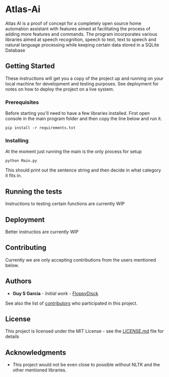 # Atlas-Ai

Atlas AI is a proof of concept for a completely open source home automation assistant with features aimed at facilitating the process of adding more features and commands. The program incorporates various libraries aimed at speech recognition, speech to text, text to speech and natural language processing while keeping certain data stored in a SQLite Database

## Getting Started

These instructions will get you a copy of the project up and running on your local machine for development and testing purposes. See deployment for notes on how to deploy the project on a live system.

### Prerequisites

Before starting you'll need to have a few libraries installed. First open console in the main program folder and then copy the line below and run it.

```
pip install -r requirements.txt
```

### Installing

At the moment just running the main is the only process for setup

```
python Main.py
```

This should print out the sentence string and then decide in what category it fits in.

## Running the tests

Instructions to testing certain functions are currently WIP

## Deployment

Better instructios are currently WIP

## Contributing

Currently we are only accepting contributions from the users mentioned below.

## Authors

* **Guy S Garcia** - *Initial work* - [FloppyDisck](https://github.com/FloppyDisck)

See also the list of [contributors](https://github.com/your/project/contributors) who participated in this project.

## License

This project is licensed under the MIT License - see the [LICENSE.md](LICENSE.md) file for details

## Acknowledgments

* This project would not be even close to possible without NLTK and the other mentioned libraries.
